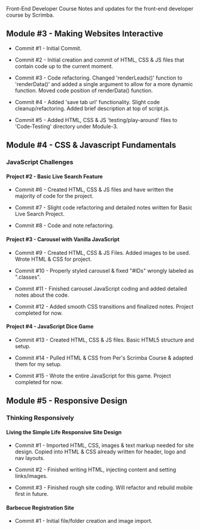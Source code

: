 Front-End Developer Course
Notes and updates for the front-end developer course by Scrimba.

## Module #3 - Making Websites Interactive

- Commit #1 - Initial Commit.

- Commit #2 - Initial creation and commit of HTML, CSS & JS files that contain code up to the current moment.

- Commit #3 - Code refactoring. Changed 'renderLeads()' function to 'renderData()' and added a single argument to allow for a more dynamic function. Moved code position of renderData() function.

- Commit #4 - Added 'save tab url' functionality. Slight code cleanup/refactoring. Added brief description at top of script.js.

- Commit #5 - Added HTML, CSS & JS 'testing/play-around' files to 'Code-Testing' directory under Module-3.


## Module #4 - CSS & Javascript Fundamentals
### JavaScript Challenges

#### Project #2 - Basic Live Search Feature

- Commit #6 - Created HTML, CSS & JS files and have written the majority of code for the project.

- Commit #7 - Slight code refactoring and detailed notes written for Basic Live Search Project.

- Commit #8 - Code and note refactoring.

#### Project #3 - Carousel with Vanilla JavaScript

- Commit #9 - Created HTML, CSS & JS Files. Added images to be used. Wrote HTML & CSS for project.

- Commit #10 - Properly styled carousel & fixed "#IDs" wrongly labeled as ".classes".

- Commit #11 - Finished carousel JavaScript coding and added detailed notes about the code.

- Commit #12 - Added smooth CSS transitions and finalized notes. Project completed for now.

#### Project #4 - JavaScript Dice Game

- Commit #13 - Created HTML, CSS & JS files. Basic HTML5 structure and setup.

- Commit #14 - Pulled HTML & CSS from Per's Scrimba Course & adapted them for my setup.

- Commit #15 - Wrote the entire JavaScript for this game. Project completed for now.


## Module #5 - Responsive Design

###  Thinking Responsively
#### Living the Simple Life Responsive Site Design

- Commit #1 - Imported HTML, CSS, images & text markup needed for site design. Copied into HTML & CSS already written for header, logo and nav layouts.

- Commit #2 - Finished writing HTML, injecting content and setting links/images.

- Commit #3 - Finished rough site coding. Will refactor and rebuild mobile first in future.

#### Barbecue Registration Site

- Commit #1 - Initial file/folder creation and image import.